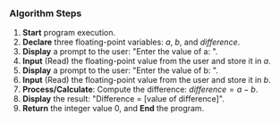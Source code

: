 ### Algorithm Steps

1.  **Start** program execution.
2.  **Declare** three floating-point variables: $a$, $b$, and $difference$.
3.  **Display** a prompt to the user: "Enter the value of a: ".
4.  **Input** (Read) the floating-point value from the user and store it in $a$.
5.  **Display** a prompt to the user: "Enter the value of b: ".
6.  **Input** (Read) the floating-point value from the user and store it in $b$.
7.  **Process/Calculate**: Compute the difference: $difference = a - b$.
8.  **Display** the result: "Difference = [value of difference]".
9.  **Return** the integer value $0$, and **End** the program.
